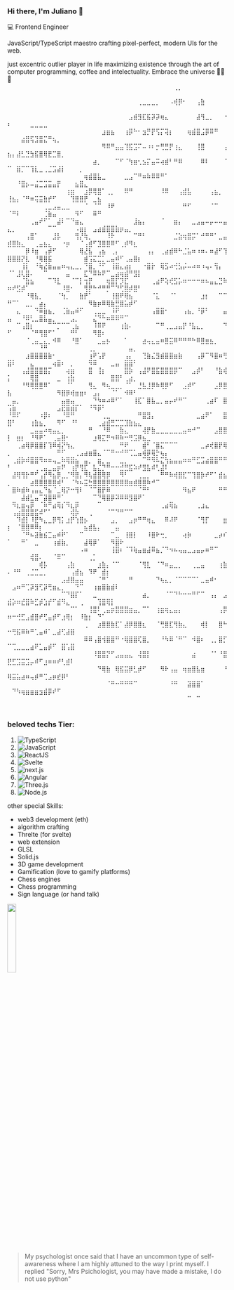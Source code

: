 
### Hi there, I'm Juliano 👋

💻 Frontend Engineer

JavaScript/TypeScript maestro crafting pixel-perfect, modern UIs for the web.

just excentric outlier player in life maximizing existence through the art of computer programming,
coffee and intelectuality. Embrace the universe 🍷🗿🌿
⠀⠀⠀⠀⠀⠀⠀⠀⠀⠀⠀⠀⠀⠀⠀⠀⠀⠀⠀⠀⠀⠀⠀⠀⠀⠀⠀⠀⠀⠀⠀⠀⠀⠀⠀⠀⠀⢀⡀⠀⠀⠀⠀⠀⠀⠀⠀⠀⠀⠀⠀⠀⠀⠀⠀⠀⠀⠀⠀⠀⠀⠀⠀⠀⠀⠀⠀⠀⠀⠀⠀⠀⠀⠀⠀⠀⠀⠀⠀⠀⠀⠀⠀⠀⠀
⠀⠀⠀⠀⠀⠀⠀⠀⠀⠀⠀⠀⠀⠀⠀⠀⠀⠀⠀⠀⠀⠀⠀⠀⠀⠀⠀⠀⠀⢀⣀⣀⣀⡀⠀⠀⠠⢾⡿⠂⠀⠀⢠⣷⠀⠀⠀⠀⠀⠀⠀⠀⠀⠀⠀⠀⠀⠀⠀⠀⠀⠀⠀⠀⠀⠀⠀⠀⠀⠀⠀⠀⠀⠀⠀⠀⠀⠀⠀⠀⠀⠀⠀⠀⠀
⠀⠀⠀⠀⠀⠀⠀⠀⠀⠀⠀⠀⠀⠀⠀⠀⠀⠀⠀⠀⠀⠀⠀⠀⠀⠀⠀⣠⣾⣻⣏⣯⡽⡽⢶⣄⠀⠀⠀⠀⠀⠀⣼⢻⣀⡀⠀⠀⠐⠆⠀⠀⠀⠀⣀⣀⣀⣀⠀⠀⠀⠀⠀⠀⠀⠀⠀⠀⠀⠀⠀⠀⠀⠀⠀⠀⠀⠀⠀⠀⠀⠀⠀⠀⠀
⠀⠀⠀⠀⠀⠀⠀⠀⠀⠀⠀⠀⠀⠀⠀⠀⠀⠀⠀⠀⠀⣰⣶⣦⠀⠀⢰⡿⠓⠂⣲⡛⡟⢫⡍⢽⡆⠀⠀⠀⢶⣾⣿⣨⡿⠿⠛⠀⠀⠀⠀⠀⣴⣿⢯⣹⣿⣍⠛⢦⡀⠀⠀⠀⠀⠀⠀⠀⠀⠀⠀⠀⠀⠀⠀⠀⠀⠀⠀⠀⠀⠀⠀⠀⠀
⠀⠀⠀⠀⠀⠀⠀⠀⠀⠀⠀⠀⠀⠀⠀⠀⠀⠀⠀⠀⠀⠻⠿⠛⣤⣤⢹⣯⣩⠍⠤⠰⠆⡒⢛⣛⡟⢰⣄⠀⠀⠀⢸⣿⠀⠀⠀⠀⢠⣦⡄⣼⣃⣙⣳⣯⣿⢿⣟⣉⣿⡀⠀⠀⠀⠀⠀⠀⠀⠀⠀⠀⠀⠀⠀⠀⠀⠀⠀⠀⠀⠀⠀⠀⠀
⠀⠀⠀⠀⠀⠀⠀⠀⠀⠀⠀⠀⠀⠀⠀⠀⠀⠀⠀⣴⡀⠀⠀⠀⠉⠋⠈⢳⣶⢂⣢⡍⣤⠭⢴⣾⠃⠛⠿⠀⠀⠀⠀⠿⠇⠀⠀⠀⠈⠉⠀⣿⡉⠉⢹⣇⣀⢀⣈⣩⣼⡇⠀⠀⠀⡀⠀⠀⠀⠀⠀⠀⠀⠀⠀⠀⠀⠀⠀⠀⠀⠀⠀⠀⠀
⠀⠀⠀⠀⠀⠀⠀⠀⠀⠀⠀⠀⠀⠀⠀⠀⠀⢶⣾⣿⣧⣀⠀⠀⠀⠀⣀⣠⠉⠛⠶⠷⠿⠿⠛⠁⠀⠀⠀⠀⠀⠀⠀⠀⠀⠀⠀⠀⠀⠀⠀⠘⣿⡦⠤⣬⣉⣩⣭⣤⡟⠀⠀⠀⣦⣿⣄⠀⠀⠀⠀⠀⠀⠀⠀⠀⠀⠀⠀⠀⠀⠀⠀⠀⠀
⠀⠀⠀⠀⠀⠀⠀⠀⠀⠀⠀⠀⠀⢰⣶⠀⠀⣰⡿⢿⣿⠁⢀⡀⠀⠀⠿⠛⠀⠀⠀⠀⠀⠀⠸⠿⠀⠀⢠⣾⣧⠀⠀⠀⠀⢠⣦⡀⠀⢸⣦⡄⠈⠛⠶⢭⣭⣷⡞⠋⠀⠀⠀⢹⣿⣿⡟⠀⣀⣦⠀⠀⠀⠀⠀⠀⠀⠀⠀⠀⠀⠀⠀⠀⠀
⠀⠀⠀⠀⠀⠀⠀⠀⢀⣀⣠⣤⣀⣀⠀⠀⠀⠈⠀⠈⠉⠀⠸⠟⠀⠀⠀⠀⠀⠀⠀⠀⠀⠀⠀⠀⠀⠀⠀⠛⠋⠀⠀⠀⠀⠈⠉⠀⠀⠈⠛⠇⠀⠀⠀⠀⠀⢈⣷⣤⠀⠀⠀⠀⠻⠋⠀⠀⠿⠛⠀⠀⠀⠀⠀⠀⠀⠀⠀⠀⠀⠀⠀⠀⠀
⠀⠀⠀⠀⠀⢀⣤⠞⠋⠁⠀⣼⠇⠉⠙⣶⣄⠀⠀⠀⠀⠀⠀⠀⠀⠀⠀⠀⣸⣦⡄⠀⠀⠀⠈⠀⠀⣶⡄⠀⠀⣀⣠⣤⠤⡤⠤⠤⣤⣄⡀⠀⠀⠀⠀⠀⠀⠀⠉⠉⠀⠀⠀⠀⠠⣶⡆⠀⣠⣴⣾⣿⣿⣷⡶⣤⡀⠀⠀⠀⠀⠀⠀⠀⠀
⠀⠀⠀⠀⢠⣿⠁⠀⠀⠀⣸⡧⠀⠀⠀⢻⡜⢷⡀⠀⠀⠀⠸⠗⠀⠀⠀⠀⠉⠛⠃⠀⠀⠀⠀⠀⠀⣈⣵⢶⣿⡭⠁⠚⠛⠛⠁⣀⣤⣾⣿⣷⣄⠀⠀⢀⣤⣦⣄⠀⠀⠐⡶⠀⠀⠈⢠⣾⠋⣹⣿⣿⠿⠋⢀⡾⠻⣆⠀⠀⠀⠀⠀⠀⠀
⠀⠀⠀⠀⡿⠸⣶⠀⢠⡾⠋⠀⠀⠀⠀⠀⢿⣜⣧⠀⢠⣦⠀⢀⡄⠀⠀⠀⠀⠀⠀⢠⡄⠀⢀⣴⣾⠿⠓⣈⣥⠶⠰⠶⠄⠶⣼⠋⢹⣿⣿⣿⡝⣇⠀⠘⢿⣿⣯⠀⠀⠀⠀⠀⠀⠀⣾⢩⣍⣉⡁⣀⣤⠾⠋⢀⣤⣿⡆⠀⠀⠀⠀⠀⠀
⠀⠀⠀⢸⡇⠀⠘⢷⣜⣷⣤⣤⠶⢤⣄⣀⡀⠙⣿⡀⠘⠋⠀⢸⣿⣄⣴⡆⠀⠀⠐⣿⡗⠀⢿⣫⠴⢚⣣⡬⠤⠴⠶⠰⢤⠄⢻⡄⠀⠈⠁⣸⢇⣿⠄⠀⠀⠉⠀⠀⠀⠀⣤⠀⠀⠀⣏⠙⠿⠷⠟⠉⣀⣴⢶⣾⠛⣻⡇⠀⠀⠀⠀⠀⠀
⠀⠀⠀⠈⣷⣦⠀⠀⠀⠉⠹⣇⠀⠀⠈⠉⡇⢲⡟⠀⠀⠀⢶⣿⡏⡹⣏⠀⠀⠀⠀⠀⢀⣴⠟⢵⢞⣫⡥⠶⠒⠒⠒⠶⠦⣤⣄⣙⠷⠶⠞⣫⡾⠁⠀⠀⠀⠀⠀⠀⠀⠸⣿⠂⠀⠀⢻⡟⠓⠚⠛⡛⠉⠙⢋⣿⡾⣿⠃⠀⠀⠀⠀⠀⠀
⠀⠀⠀⠀⠘⢿⣧⡀⠀⠀⠀⠈⢳⡀⠀⠀⣷⡟⠁⠀⠀⠀⠀⢸⣿⠟⢿⣦⠀⠀⠀⠀⠈⣅⠀⠀⠈⠁⠀⠀⠀⠀⠀⣰⡆⠀⠀⠉⠉⠛⠉⠁⠀⣀⡀⠀⣴⡄⠀⠀⠀⠀⠀⠀⠀⠀⠀⠻⣷⡶⠿⢿⣷⣛⣿⣥⡾⠋⠀⠀⠀⠀⠀⠀⠀
⠀⠀⣄⠀⠀⠀⠙⠿⣷⣦⡀⠀⢈⣷⣤⠾⠋⠀⠀⢀⣀⣀⠀⠸⠟⠀⠀⠀⠀⠀⠀⠀⢠⣿⣿⠂⠀⠀⠀⢠⣦⡀⠘⡿⠃⠀⠀⠀⣤⣤⠀⠀⠘⠿⢃⣀⣿⣧⣤⡀⠀⠀⠀⣠⡀⠀⠀⠀⣌⠙⠓⠶⠿⠿⠛⠉⠀⠀⠀⠀⠀⠀⠀⠀⠀
⠀⠀⠉⢠⣿⡆⠀⠀⠀⠉⠉⡉⠉⠉⢀⣦⠀⠀⠀⠸⠿⠟⠀⠀⠀⢰⣷⠄⠀⠀⠀⠀⠀⠉⠛⢀⣀⣠⣤⡟⠘⣧⣄⡀⠀⠀⠀⠀⠙⠋⠀⠀⠀⠀⠈⠛⢻⣿⠋⠁⠀⠀⠀⠛⠃⠀⠀⠀⠻⣿⠆⠀⠀⠀⠀⠀⠀⠀⠀⠀⠀⠀⠀⠀⠀
⠀⠀⠀⠀⠈⢀⣤⣀⣄⡀⠺⠿⠀⠀⠘⣿⠁⠀⠀⠀⣀⣤⡦⠀⠀⠀⠁⠀⠀⠀⣴⢤⣄⣤⠶⣿⣭⠿⠛⠛⠛⠓⠿⣿⣶⣦⡀⠀⠀⠀⠀⠀⠀⠀⠀⠀⠘⠛⠀⠀⠀⠀⠀⠀⠀⠀⠀⢀⡀⠀⠀⠀⠀⠀⠀⠀⣤⡀⠀⠀⠀⠀⠀⠀⠀
⠀⠀⠀⠀⣰⣿⣿⣿⣿⣷⠂⠀⠀⠀⠀⠀⠀⠀⢰⠟⢡⡟⠀⠀⠀⠀⢠⡄⠀⠀⢙⣷⣌⣻⣾⣿⣿⣶⣷⠀⠀⠀⢠⡿⠉⠻⣿⠶⢛⣿⠇⠀⠀⠀⣄⠀⠀⠀⠀⢴⣿⠆⠀⡀⠀⠀⠀⠻⠿⠀⠀⠀⣀⣤⠀⣿⣿⠃⠀⠀⠀⠀⠀⠀⠀
⠀⠀⠀⢠⣼⣿⣿⣿⣿⡍⠀⠀⠀⢴⣶⠀⠀⠀⣿⠀⢸⡆⠀⠀⠀⠀⣿⡷⠀⢠⣼⠟⣿⣯⣿⣿⣿⡿⠉⠀⠀⣠⡾⠃⠀⠀⠘⣷⢾⡅⠀⠀⠀⠀⢿⣿⠀⠀⠀⠀⣀⠀⢰⣷⠀⠀⠀⠀⠀⠀⠀⠀⣿⣿⠃⢀⣴⡀⠀⠀⠀⠀⠀⠀⠀
⠀⠀⠀⠘⠻⢿⣿⣿⠿⠁⠀⠀⠀⠈⠁⠀⠀⠀⢻⣄⠀⠻⢦⣀⣀⡀⠈⠁⠀⣘⣧⣸⡿⠷⢿⡿⠋⠀⠀⣠⡾⠋⠀⠀⠀⠀⣠⡿⣿⣧⠀⠀⠀⠀⠀⠀⠀⠀⠀⠀⠻⣿⡿⢾⣶⣶⠆⠀⣠⡄⠀⠀⠈⠁⠀⠺⠿⠃⠀⠀⠀⠀⠀⠀⠀
⠀⣤⡀⠀⠀⠀⠀⠀⠀⠀⠀⠀⣤⣶⣤⠀⠀⠀⠀⠙⠳⠶⠴⠿⠋⠁⠀⠀⢸⣏⠁⣿⣧⣀⡀⣤⡤⠞⠛⠉⠀⠀⠀⠀⢀⣴⠏⠀⣿⢩⣷⠀⠀⠀⠀⠀⠀⠀⠀⠀⣠⣟⣿⣾⡏⠁⠀⠘⠻⡿⠃⠀⠀⠀⠀⠀⠀⠀⠀⠀⠀⠀⠀⠀⠀
⠘⠿⠏⠀⠀⠀⠀⠰⡿⠆⠀⠀⠘⠿⠛⠀⠀⠀⠀⠀⠀⢀⣀⠀⠀⠀⠀⠀⠀⠛⣿⣻⡄⠀⠀⠀⠀⠀⠀⠀⠀⠀⣀⣴⠟⠁⠀⠀⣿⣿⠃⠀⠀⠀⢰⣷⣦⡀⠀⠀⠻⠋⠀⠘⠃⠀⠀⠀⠀⢀⣴⣾⣛⣉⣉⣹⣷⣦⣄⠀⠀⠀⠀⠀⠀
⠀⠀⠀⠀⠀⣀⣤⣤⠴⢶⣤⣄⡀⠀⠀⠀⠀⠀⠛⠀⠀⠘⠿⠀⠀⣷⣄⠀⠀⠀⢼⡟⣷⣀⣀⣀⣀⣀⣀⣤⠶⠚⠉⠀⠀⠀⣠⣿⣿⡇⠀⣶⡆⠀⠘⠻⠟⠁⠀⢀⣤⣿⠂⠀⠀⠀⠀⠀⣰⢿⣍⡛⠲⠿⠷⠒⢛⣩⡿⣦⣀⠀⠀⠀⠀
⠀⠀⢀⣴⢿⡿⣿⣿⡏⢹⠿⢾⡝⢳⣄⠀⠀⠀⠀⠀⠀⠀⠀⠀⠀⠛⠟⠀⠀⠀⣾⠃⠈⣿⣍⠉⠉⠉⠀⠀⠀⠀⠀⣀⡴⢞⣿⡟⢿⡀⠀⠀⠀⠀⠀⠀⠀⠀⠀⠀⠛⠋⠀⠀⢀⣠⣴⣶⣿⣄⠈⠉⠛⠒⠚⠛⢉⣁⣤⢾⡿⢿⡓⢦⡄
⠀⢀⣾⡷⠾⣿⣿⠻⠶⠶⢤⣀⠷⢿⣿⣦⠀⣤⡀⠀⣶⡀⣀⠀⠀⣀⡀⠀⠀⠀⠉⠛⠻⠧⣍⢳⣦⣤⣤⠶⠶⠛⣋⣩⣴⣿⣿⠛⠛⠃⠀⠀⠀⠀⠀⢀⢀⣤⣀⣤⡶⠟⠀⢰⡟⢻⣏⠀⣧⣌⡙⠛⠒⠒⣚⣛⣯⠵⠞⣻⣧⠾⢃⣼⠇
⠀⣼⢿⢻⡗⠛⠋⢠⡞⠻⣦⡿⣀⡈⠻⣿⡄⠻⢧⣾⣿⢿⡿⠀⠀⠻⠃⠀⠀⢀⣀⡀⠀⠀⠛⠛⠷⢾⣿⣏⠉⢹⣿⡷⠞⠋⠁⣾⣦⡀⠀⠀⠀⠀⣴⣿⣿⣿⣿⣿⢾⠃⠀⠈⠳⠦⣭⣓⣿⣿⣿⡿⣿⣿⣿⣿⣶⣾⣿⣿⠷⠚⠉⠀⠀
⠀⣿⠷⣾⠷⢠⣤⣄⠙⣦⠈⣀⢿⡝⠒⢻⠇⠀⠈⠉⣿⡟⠿⠀⠀⠀⠀⠀⠀⠈⠛⠃⠀⠀⠀⠀⠀⠀⠀⠻⣦⠟⠀⠀⠀⠀⠀⠛⠛⠀⠀⠀⣼⣾⣃⣤⠉⣽⣿⠿⠛⠁⠀⠀⠀⠀⠀⠀⠉⠙⢿⣿⡿⠽⠿⠿⣻⣿⠟⠁⠀⠀⠀⠀⠀
⠀⠻⣆⣶⢤⡿⠀⠈⠷⠛⣴⢿⡎⠻⣆⡿⠀⠀⠀⠀⠉⠀⠀⠀⠀⠀⠀⠀⠀⠀⠀⠀⠀⠀⢀⣴⢿⣦⠀⠀⠀⠀⢀⣰⣄⠀⠀⠀⠀⠀⢠⣴⣿⣿⣿⣯⠾⠋⠁⠀⠀⠀⠀⢾⡷⠀⠀⢀⠀⠀⠀⠈⠉⠙⠛⠉⠉⠀⠀⠀⠀⠀⠀⠀⠀
⠀⠀⠹⣾⡇⠸⣟⠳⣄⣀⡿⢻⡅⣰⡟⢱⣿⡦⠀⠀⠀⠀⠀⣠⡀⠀⠀⣠⡶⠛⠛⢶⣄⠀⠀⠿⠼⠟⠀⠀⠀⠀⠈⢻⡏⠀⠀⠀⣶⡆⠀⠈⣿⣿⠿⠿⡆⠀⠀⠀⠀⡀⠀⠀⠀⠀⣦⣾⣧⡄⠀⠀⠀⣤⠀⠀⠀⠀⠀⠀⠀⠀⠀⠀⠀
⠀⠀⠀⠈⠛⠦⣽⣷⣮⣉⣤⠾⠟⠁⠀⠀⠉⠀⠀⠀⠀⠀⠀⠉⣀⠀⢸⣿⡇⠀⠀⠸⣿⠗⢒⡀⠀⠀⠀⢴⡷⠀⠀⠀⠀⠀⣀⡴⠎⠁⠀⠀⠛⠁⠀⣀⠀⠀⠀⢰⣾⣷⡀⠀⠀⠀⣼⢿⡿⠁⠀⠀⠻⣿⠗⠀⠀⠀⠀⠀⠀⠀⠀⠀⠀
⠀⠀⠀⠀⠀⠀⠀⠀⠀⠀⠀⠀⠀⠀⠀⠀⠠⠶⠀⠀⠀⠀⠀⢸⣿⠆⠈⠹⢷⣤⣶⣼⠿⣦⡈⠙⠲⠦⢤⣤⣀⣠⣤⡤⠶⠛⠉⠀⠀⠀⠀⠀⠀⠀⢾⣿⠄⠀⠀⠈⠿⠉⠀⠀⠀⠀⠀⢀⡁⠀⠀⠀⠀⠀⠀⠀⠀⠀⠀⠀⠀⠀⠀⠀⠀
⠀⠀⠀⠀⠀⠀⠀⢾⡧⠀⠀⠀⠀⢠⣷⠀⠀⠀⠀⠀⣰⣷⡄⠈⠉⠀⠀⠀⠀⠈⢻⣇⠀⠈⠙⠶⣤⣀⡀⠀⠀⢀⣀⣤⠀⠀⠀⢰⣷⠄⠘⠛⠀⢀⣈⣉⣀⡀⠀⠀⠀⠀⠀⢠⣾⣦⠀⠹⠟⠀⣾⡆⠀⠀⠀⠀⠀⠀⠀⠀⠀⠀⠀⠀⠀
⠀⠀⠀⠀⠀⠀⠀⠀⠀⠀⠀⠀⣠⣼⣿⣤⣤⠀⠀⠀⠈⠛⠁⠀⠀⠀⠀⠛⠀⠀⠀⠀⠀⠙⢦⣄⡀⠈⠉⠉⠉⠉⠁⣀⣤⠾⠂⠀⠀⠀⣠⠶⠛⢉⡽⣻⢋⡽⢛⣶⣄⡀⠀⠀⠙⠉⠀⠀⢰⣶⣿⣷⣾⠇⠀⠀⠀⠀⠀⠀⠀⠀⠀⠀⠀
⠀⠀⠀⠀⠀⠀⠀⠀⠀⠀⠀⠀⠉⠙⣿⡏⠁⠀⠀⣀⠀⠀⠀⠀⠀⠀⠀⠀⠀⠀⣴⡀⠀⠀⠀⠈⠉⠙⠓⠒⠒⠛⠋⠉⠀⢠⡄⠀⣠⣾⡵⠶⣞⣿⠷⣋⡾⣱⡞⠋⣾⠻⣄⠀⠀⢀⠀⠀⠀⢹⣿⢿⡇⠀⠀⠀⠀⠀⠀⠀⠀⠀⠀⠀⠀
⠀⠀⠀⠀⠀⠀⠀⠀⠀⠀⠀⠀⠀⠀⠉⠁⠀⠀⢸⣿⠇⢀⣤⡶⣿⣿⣿⣶⣤⡀⠉⠁⠀⢰⣶⢶⣄⣤⡄⠀⠀⠀⠀⠀⠀⠀⠀⢠⡿⠶⠒⢚⣋⣠⣾⣿⠞⢋⣤⡾⠋⣰⢿⡆⠀⠸⣷⡆⠀⠙⠁⠀⠀⠀⠀⠀⠀⠀⠀⠀⠀⠀⠀⠀⠀
⠀⠀⠀⠀⠀⠀⠀⠀⠀⠀⠀⠀⠀⠀⠀⠀⠀⢀⠀⠀⣰⣿⣿⣷⣏⠁⣼⡿⣿⣿⣆⠀⠀⠈⢛⣿⣏⢻⣷⣄⠀⠀⠀⢾⡇⠀⠀⣿⠓⠒⢛⣯⠿⠷⠛⢁⣤⠾⠁⣀⣼⢋⣼⣿⠀⠀⠀⠀⠀⠀⠀⠀⠀⠀⠀⠀⠀⠀⠀⠀⠀⠀⠀⠀⠀
⠀⠀⠀⠀⠀⠀⠀⠀⠀⠀⠀⠀⠀⠀⠀⠀⠀⠿⠿⢠⣿⢺⣿⣿⠛⠐⢿⣿⣿⢏⣿⡀⠀⠀⠘⠳⠿⠈⠛⠉⠀⠺⣿⠆⠀⢀⡀⣿⡋⠉⢉⣀⣀⣀⣴⠟⣁⣤⡾⠋⠀⣿⢡⣿⠀⠀⠀⠀⠀⠀⠀⠀⠀⠀⠀⠀⠀⠀⠀⠀⠀⠀⠀⠀⠀
⠀⠀⠀⠀⠀⠀⠀⠀⠀⠀⠀⠀⠀⠀⠀⠀⠀⠀⠀⠸⣿⣿⡝⠋⣠⣤⣤⣄⠀⢼⣿⡇⠀⠀⠀⠀⠀⠀⠀⠀⠀⣴⠀⠀⠀⠈⠁⠘⣿⣟⣋⣩⣭⣩⡤⠾⠋⣰⠶⠶⠞⢃⣾⠇⠀⠀⠀⠀⠀⠀⠀⠀⠀⠀⠀⠀⠀⠀⠀⠀⠀⠀⠀⠀⠀
⠀⠀⠀⠀⠀⠀⠀⠀⠀⠀⠀⠀⠀⠀⠀⠀⠀⠀⠀⠀⠙⢿⣷⠀⢿⣯⣭⡿⣃⡾⠋⠀⠀⠀⠻⠗⢠⣤⠀⢶⣶⣿⣧⣶⠀⠀⠀⠀⠘⢿⣭⣥⣴⠶⢤⡾⠛⢉⣠⡶⣞⡿⠃⠀⠀⠀⠀⠀⠀⠀⠀⠀⠀⠀⠀⠀⠀⠀⠀⠀⠀⠀⠀⠀⠀
⠀⠀⠀⠀⠀⠀⠀⠀⠀⠀⠀⠀⠀⠀⠀⠀⠀⠀⠀⠀⠀⠀⠈⠛⠒⠛⠛⠛⠉⠀⠀⠀⠀⠀⠀⠀⠘⠛⠀⠀⣽⣿⣿⠁⠀⠀⠀⠀⠀⠀⠙⠳⢶⣶⣶⣶⣲⣾⡿⠞⠋⠀⠀⠀⠀⠀⠀⠀⠀⠀⠀⠀⠀⠀⠀⠀⠀⠀⠀⠀⠀⠀⠀⠀⠀
⠀⠀⠀⠀⠀⠀⠀⠀⠀⠀⠀⠀⠀⠀⠀⠀⠀⠀⠀⠀⠀⠀⠀⠀⠀⠀⠀⠀⠀⠀⠀⠀⠀⠀⠀⠀⠀⠀⠀⠀⠉⠀⠉⠀⠀⠀⠀⠀⠀⠀⠀⠀⠀⠀⠀⠀⠀⠀⠀⠀⠀⠀⠀⠀⠀⠀⠀⠀⠀⠀⠀⠀⠀⠀⠀⠀⠀⠀⠀⠀⠀⠀⠀⠀⠀⠀⠀⠀⠀⠀⠀⠀⠀⠀⠀

### beloved techs Tier:

1. ![TypeScript](https://img.shields.io/badge/-TypeScript-05122A?style=flat&logo=typeScript&logoColor=007ACC)&nbsp;
2. ![JavaScript](https://img.shields.io/badge/-JavaScript-05122A?style=flat&logo=javascript)&nbsp;
3. ![ReactJS](https://img.shields.io/badge/-ReactJS-05122A?style=flat&logo=react&logoColor=61DAFB)&nbsp;
4. ![Svelte](https://img.shields.io/badge/-Svelte-05122A?style=flat&logo=svelte&logoColor=FF3E00)&nbsp;
5. ![next.js](https://img.shields.io/badge/-next.js-05122A?style=flat&logo=nextdotjs&logoColor=white)&nbsp;
6. ![Angular](https://img.shields.io/badge/-Angular2-05122A?style=flat&logo=angular&logoColor=DD0031)&nbsp;
7. ![Three.js](https://img.shields.io/badge/-Svelte-05122A?style=flat&logo=threedotjs&logoColor=000000)&nbsp;
8. ![Node.js](https://img.shields.io/badge/-Node.js-05122A?style=flat&logo=node.js&logoColor=43853D)&nbsp;

other special Skills:
- web3 development (eth)
- algorithm crafting
- Threlte (for svelte)
- web extension
- GLSL
- Solid.js
- 3D game development
- Gamification (love to gamify platforms)
- Chess engines
- Chess programming
- Sign language (or hand talk)

<p >
 <img 
      width="20%" 
      src="https://media.tenor.com/JJ_is357rXYAAAAd/spike-monkey-typing.gif" />


> My psychologist once said that I have an uncommon
> type of self-awareness where I am highly attuned 
> to the way I print myself. I replied
> "Sorry, Mrs Psichologist, 
> you may have made a mistake, I do not use python" 
